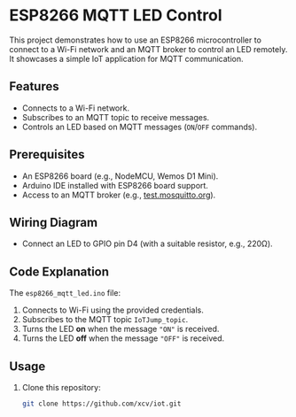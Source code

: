 # ESP8266 MQTT LED Control

This project demonstrates how to use an ESP8266 microcontroller to connect to a Wi-Fi network and an MQTT broker to control an LED remotely. It showcases a simple IoT application for MQTT communication.

## Features
- Connects to a Wi-Fi network.
- Subscribes to an MQTT topic to receive messages.
- Controls an LED based on MQTT messages (`ON`/`OFF` commands).

## Prerequisites
- An ESP8266 board (e.g., NodeMCU, Wemos D1 Mini).
- Arduino IDE installed with ESP8266 board support.
- Access to an MQTT broker (e.g., [test.mosquitto.org](https://test.mosquitto.org)).

## Wiring Diagram
- Connect an LED to GPIO pin D4 (with a suitable resistor, e.g., 220Ω).

## Code Explanation
The `esp8266_mqtt_led.ino` file:
1. Connects to Wi-Fi using the provided credentials.
2. Subscribes to the MQTT topic `IoTJump_topic`.
3. Turns the LED **on** when the message `"ON"` is received.
4. Turns the LED **off** when the message `"OFF"` is received.

## Usage
1. Clone this repository:
   ```bash
   git clone https://github.com/xcv/iot.git

